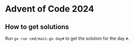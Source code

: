 # Advent of Code 2024

## How to get solutions

Run `go run cmd/main.go day#` to get the solution for the day `#`.

